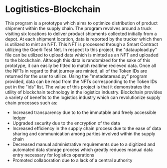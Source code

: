 # Logitistics-Blockchain

This program is a prototype which aims to optimize distribution of product shipment within the supply chain. The program revolves around a truck visiting six locations to deliver product shipments collected initially from a depot. At each shipment location, data is reported by the trucker which then is utilized to mint an NFT. This NFT is processed through a Smart Contract utilizing the Goerli Test Net. In respect to this project, the "dataupload.py" file can be utilized to upload data which is minted as an NFT and uploaded to the blockchain. Although this data is randomized for the sake of this prototype, it can easily be fitted to match realtime recieved data. Once all the NFTs in regard to that journey are minted, all of the Token IDs are returned for the user to utilize. Using the "metadataread.py" program provided, data can be read from the NFTs corresponding to the Token IDs put in the "ids" list. The value of this project is that it demonstrates the utility of blockchain technology in the logistics industry. Blockchain provides a variety of benefits to the logistics industry which can revolutionize supply chain processes such as:
  
  - Increased transparency due to to the immutable and freely accessible ledger
  - Upgraded security due to the encryption of the data
  - Increased efficiency in the supply chain process due to the ease of data sharing and communication among parties involved within the supply chain
  - Decreased manual administrative requirements due to a digitized and automated data storage process which greatly reduces manual data entry necessary for logistics operations
  - Promoted collaboration due to a lack of a central authority
